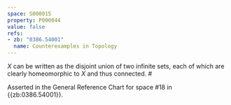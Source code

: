 ```yaml
---
space: S000015
property: P000044
value: false
refs:
- zb: "0386.54001"
  name: Counterexamples in Topology
---
```


$X$ can be written as the disjoint union of two infinite sets, each of which are clearly homeomorphic to $X$ and thus connected. #

Asserted in the General Reference Chart for space #18 in
{{zb:0386.54001}}.

